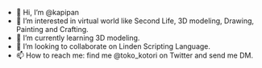 - 👋 Hi, I’m @kapipan
- 👀 I’m interested in virtual world like Second Life, 3D modeling, Drawing, Painting and Crafting.
- 🌱 I’m currently learning 3D modeling.
- 💞️ I’m looking to collaborate on Linden Scripting Language.
- 📫 How to reach me: find me @toko_kotori on Twitter and send me DM.

<!---
kapipan/kapipan is a ✨ special ✨ repository because its `README.md` (this file) appears on your GitHub profile.
You can click the Preview link to take a look at your changes.
--->
